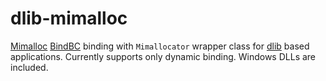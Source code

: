 # dlib-mimalloc
[Mimalloc](https://github.com/microsoft/mimalloc) [BindBC](https://github.com/BindBC) binding with `Mimallocator` wrapper class for [dlib](https://github.com/gecko0307/dlib) based applications. Currently supports only dynamic binding. Windows DLLs are included.
